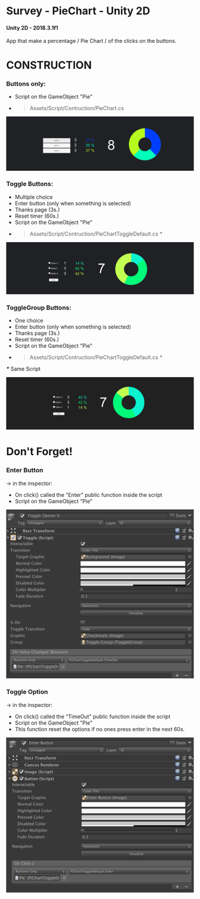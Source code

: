 # Survey - PieChart - Unity 2D


#### Unity 2D - 2018.3.1f1
App that make a percentage / Pie Chart / of the clicks on the buttons.


# CONSTRUCTION
### Buttons only:
- Script on the GameObject "Pie"
- > Assets/Script/Contruction/PieChart.cs

![Screenshot](img/ConstructionScene/Buttons.png)


### Toggle Buttons:
- Multiple choice
- Enter button (only when something is selected)
- Thanks page (3s.)
- Reset timer (60s.)
- Script on the GameObject "Pie"
- > Assets/Script/Contruction/PieChartToggleDefault.cs _*_

![Screenshot](img/ConstructionScene/Toggle.png)


### ToggleGroup Buttons:
- One choice
- Enter button (only when something is selected)
- Thanks page (3s.)
- Reset timer (60s.)
- Script on the GameObject "Pie"
- > Assets/Script/Contruction/PieChartToggleDefault.cs _*_

**_*_**
Same Script 

![Screenshot](img/ConstructionScene/ToggleGroup.png)

# Don't Forget!

### Enter Button

-> in the inspector:
- On click() called the "Enter" public function inside the script
- Script on the GameObject "Pie"

![Screenshot](img/EnterButton.png)

### Toggle Option

-> in the inspector:
- On click() called the "TimeOut" public function inside the script
- Script on the GameObject "Pie"
- This function reset the options if no ones press enter in the next 60s.

![Screenshot](img/ToggleOption.png)